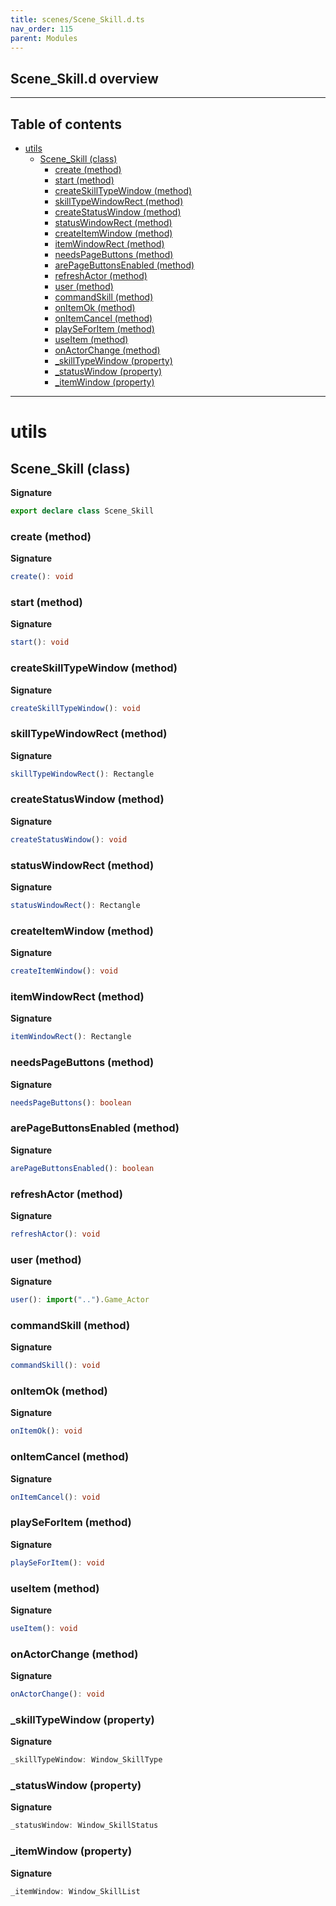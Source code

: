 ```yaml
---
title: scenes/Scene_Skill.d.ts
nav_order: 115
parent: Modules
---
```


## Scene_Skill.d overview

---

<h2 class="text-delta">Table of contents</h2>

- [utils](#utils)
  - [Scene_Skill (class)](#scene_skill-class)
    - [create (method)](#create-method)
    - [start (method)](#start-method)
    - [createSkillTypeWindow (method)](#createskilltypewindow-method)
    - [skillTypeWindowRect (method)](#skilltypewindowrect-method)
    - [createStatusWindow (method)](#createstatuswindow-method)
    - [statusWindowRect (method)](#statuswindowrect-method)
    - [createItemWindow (method)](#createitemwindow-method)
    - [itemWindowRect (method)](#itemwindowrect-method)
    - [needsPageButtons (method)](#needspagebuttons-method)
    - [arePageButtonsEnabled (method)](#arepagebuttonsenabled-method)
    - [refreshActor (method)](#refreshactor-method)
    - [user (method)](#user-method)
    - [commandSkill (method)](#commandskill-method)
    - [onItemOk (method)](#onitemok-method)
    - [onItemCancel (method)](#onitemcancel-method)
    - [playSeForItem (method)](#playseforitem-method)
    - [useItem (method)](#useitem-method)
    - [onActorChange (method)](#onactorchange-method)
    - [\_skillTypeWindow (property)](#_skilltypewindow-property)
    - [\_statusWindow (property)](#_statuswindow-property)
    - [\_itemWindow (property)](#_itemwindow-property)

---

# utils

## Scene_Skill (class)

**Signature**

```ts
export declare class Scene_Skill
```

### create (method)

**Signature**

```ts
create(): void
```

### start (method)

**Signature**

```ts
start(): void
```

### createSkillTypeWindow (method)

**Signature**

```ts
createSkillTypeWindow(): void
```

### skillTypeWindowRect (method)

**Signature**

```ts
skillTypeWindowRect(): Rectangle
```

### createStatusWindow (method)

**Signature**

```ts
createStatusWindow(): void
```

### statusWindowRect (method)

**Signature**

```ts
statusWindowRect(): Rectangle
```

### createItemWindow (method)

**Signature**

```ts
createItemWindow(): void
```

### itemWindowRect (method)

**Signature**

```ts
itemWindowRect(): Rectangle
```

### needsPageButtons (method)

**Signature**

```ts
needsPageButtons(): boolean
```

### arePageButtonsEnabled (method)

**Signature**

```ts
arePageButtonsEnabled(): boolean
```

### refreshActor (method)

**Signature**

```ts
refreshActor(): void
```

### user (method)

**Signature**

```ts
user(): import("..").Game_Actor
```

### commandSkill (method)

**Signature**

```ts
commandSkill(): void
```

### onItemOk (method)

**Signature**

```ts
onItemOk(): void
```

### onItemCancel (method)

**Signature**

```ts
onItemCancel(): void
```

### playSeForItem (method)

**Signature**

```ts
playSeForItem(): void
```

### useItem (method)

**Signature**

```ts
useItem(): void
```

### onActorChange (method)

**Signature**

```ts
onActorChange(): void
```

### \_skillTypeWindow (property)

**Signature**

```ts
_skillTypeWindow: Window_SkillType
```

### \_statusWindow (property)

**Signature**

```ts
_statusWindow: Window_SkillStatus
```

### \_itemWindow (property)

**Signature**

```ts
_itemWindow: Window_SkillList
```
